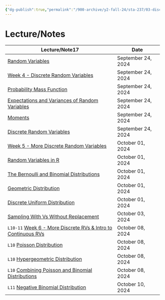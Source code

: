 ```yaml
---
{"dg-publish":true,"permalink":"/900-archive/y2-fall-24/sta-237/03-discrete-random-variables/3-discrete-random-variables/","tags":["#module","#university","stats"],"created":"2024-09-28T19:25:05.000-04:00","updated":"2024-11-24T17:15:10.429-05:00"}
---
```



# Lecture/Notes

<div><table class="dataview table-view-table"><thead class="table-view-thead"><tr class="table-view-tr-header"><th class="table-view-th"><span>Lecture/Note</span><span class="dataview small-text">17</span></th><th class="table-view-th"><span>Date</span></th></tr></thead><tbody class="table-view-tbody"><tr><td><span><a data-tooltip-position="top" aria-label="900 Archive/Y2 Fall 24/STA237/03 Discrete Random Variables/Random Variables.md" data-href="900 Archive/Y2 Fall 24/STA237/03 Discrete Random Variables/Random Variables.md" href="900 Archive/Y2 Fall 24/STA237/03 Discrete Random Variables/Random Variables.md" class="internal-link" target="_blank" rel="noopener nofollow">Random Variables</a></span></td><td>September 24, 2024</td></tr><tr><td><span><a data-tooltip-position="top" aria-label="900 Archive/Y2 Fall 24/STA237/03 Discrete Random Variables/Week 4 - Discrete Random Variables.md" data-href="900 Archive/Y2 Fall 24/STA237/03 Discrete Random Variables/Week 4 - Discrete Random Variables.md" href="900 Archive/Y2 Fall 24/STA237/03 Discrete Random Variables/Week 4 - Discrete Random Variables.md" class="internal-link" target="_blank" rel="noopener nofollow">Week 4 - Discrete Random Variables</a></span></td><td>September 24, 2024</td></tr><tr><td><span><a data-tooltip-position="top" aria-label="900 Archive/Y2 Fall 24/STA237/03 Discrete Random Variables/Probability Mass Function.md" data-href="900 Archive/Y2 Fall 24/STA237/03 Discrete Random Variables/Probability Mass Function.md" href="900 Archive/Y2 Fall 24/STA237/03 Discrete Random Variables/Probability Mass Function.md" class="internal-link" target="_blank" rel="noopener nofollow">Probability Mass Function</a></span></td><td>September 24, 2024</td></tr><tr><td><span><a data-tooltip-position="top" aria-label="900 Archive/Y2 Fall 24/STA237/03 Discrete Random Variables/Expectations and Variances of Random Variables.md" data-href="900 Archive/Y2 Fall 24/STA237/03 Discrete Random Variables/Expectations and Variances of Random Variables.md" href="900 Archive/Y2 Fall 24/STA237/03 Discrete Random Variables/Expectations and Variances of Random Variables.md" class="internal-link" target="_blank" rel="noopener nofollow">Expectations and Variances of Random Variables</a></span></td><td>September 24, 2024</td></tr><tr><td><span><a data-tooltip-position="top" aria-label="900 Archive/Y2 Fall 24/STA237/03 Discrete Random Variables/Moments.md" data-href="900 Archive/Y2 Fall 24/STA237/03 Discrete Random Variables/Moments.md" href="900 Archive/Y2 Fall 24/STA237/03 Discrete Random Variables/Moments.md" class="internal-link" target="_blank" rel="noopener nofollow">Moments</a></span></td><td>September 24, 2024</td></tr><tr><td><span><a data-tooltip-position="top" aria-label="900 Archive/Y2 Fall 24/STA237/03 Discrete Random Variables/Discrete Random Variables.md" data-href="900 Archive/Y2 Fall 24/STA237/03 Discrete Random Variables/Discrete Random Variables.md" href="900 Archive/Y2 Fall 24/STA237/03 Discrete Random Variables/Discrete Random Variables.md" class="internal-link" target="_blank" rel="noopener nofollow">Discrete Random Variables</a></span></td><td>September 24, 2024</td></tr><tr><td><span><a data-tooltip-position="top" aria-label="900 Archive/Y2 Fall 24/STA237/03 Discrete Random Variables/Week 5 - More Discrete Random Variables.md" data-href="900 Archive/Y2 Fall 24/STA237/03 Discrete Random Variables/Week 5 - More Discrete Random Variables.md" href="900 Archive/Y2 Fall 24/STA237/03 Discrete Random Variables/Week 5 - More Discrete Random Variables.md" class="internal-link" target="_blank" rel="noopener nofollow">Week 5 - More Discrete Random Variables</a></span></td><td>October 01, 2024</td></tr><tr><td><span><a data-tooltip-position="top" aria-label="900 Archive/Y2 Fall 24/STA237/03 Discrete Random Variables/Random Variables in R.md" data-href="900 Archive/Y2 Fall 24/STA237/03 Discrete Random Variables/Random Variables in R.md" href="900 Archive/Y2 Fall 24/STA237/03 Discrete Random Variables/Random Variables in R.md" class="internal-link" target="_blank" rel="noopener nofollow">Random Variables in R</a></span></td><td>October 01, 2024</td></tr><tr><td><span><a data-tooltip-position="top" aria-label="900 Archive/Y2 Fall 24/STA237/03 Discrete Random Variables/The Bernoulli and Binomial Distributions.md" data-href="900 Archive/Y2 Fall 24/STA237/03 Discrete Random Variables/The Bernoulli and Binomial Distributions.md" href="900 Archive/Y2 Fall 24/STA237/03 Discrete Random Variables/The Bernoulli and Binomial Distributions.md" class="internal-link" target="_blank" rel="noopener nofollow">The Bernoulli and Binomial Distributions</a></span></td><td>October 01, 2024</td></tr><tr><td><span><a data-tooltip-position="top" aria-label="900 Archive/Y2 Fall 24/STA237/03 Discrete Random Variables/Geometric Distribution.md" data-href="900 Archive/Y2 Fall 24/STA237/03 Discrete Random Variables/Geometric Distribution.md" href="900 Archive/Y2 Fall 24/STA237/03 Discrete Random Variables/Geometric Distribution.md" class="internal-link" target="_blank" rel="noopener nofollow">Geometric Distribution</a></span></td><td>October 01, 2024</td></tr><tr><td><span><a data-tooltip-position="top" aria-label="900 Archive/Y2 Fall 24/STA237/03 Discrete Random Variables/Discrete Uniform Distribution.md" data-href="900 Archive/Y2 Fall 24/STA237/03 Discrete Random Variables/Discrete Uniform Distribution.md" href="900 Archive/Y2 Fall 24/STA237/03 Discrete Random Variables/Discrete Uniform Distribution.md" class="internal-link" target="_blank" rel="noopener nofollow">Discrete Uniform Distribution</a></span></td><td>October 01, 2024</td></tr><tr><td><span><a data-tooltip-position="top" aria-label="900 Archive/Y2 Fall 24/STA237/03 Discrete Random Variables/Sampling With Vs Without Replacement.md" data-href="900 Archive/Y2 Fall 24/STA237/03 Discrete Random Variables/Sampling With Vs Without Replacement.md" href="900 Archive/Y2 Fall 24/STA237/03 Discrete Random Variables/Sampling With Vs Without Replacement.md" class="internal-link" target="_blank" rel="noopener nofollow">Sampling With Vs Without Replacement</a></span></td><td>October 03, 2024</td></tr><tr><td><span> <code class="code-styler-inline">L10-11</code> <a data-tooltip-position="top" aria-label="900 Archive/Y2 Fall 24/STA237/03 Discrete Random Variables/Week 6 - More Discrete RVs &amp; Intro to Continuous RVs.md" data-href="900 Archive/Y2 Fall 24/STA237/03 Discrete Random Variables/Week 6 - More Discrete RVs &amp; Intro to Continuous RVs.md" href="900 Archive/Y2 Fall 24/STA237/03 Discrete Random Variables/Week 6 - More Discrete RVs &amp; Intro to Continuous RVs.md" class="internal-link" target="_blank" rel="noopener nofollow">Week 6 - More Discrete RVs &amp; Intro to Continuous RVs</a></span></td><td>October 08, 2024</td></tr><tr><td><span> <code class="code-styler-inline">L10</code> <a data-tooltip-position="top" aria-label="900 Archive/Y2 Fall 24/STA237/03 Discrete Random Variables/Poisson Distribution.md" data-href="900 Archive/Y2 Fall 24/STA237/03 Discrete Random Variables/Poisson Distribution.md" href="900 Archive/Y2 Fall 24/STA237/03 Discrete Random Variables/Poisson Distribution.md" class="internal-link" target="_blank" rel="noopener nofollow">Poisson Distribution</a></span></td><td>October 08, 2024</td></tr><tr><td><span> <code class="code-styler-inline">L10</code> <a data-tooltip-position="top" aria-label="900 Archive/Y2 Fall 24/STA237/03 Discrete Random Variables/Hypergeometric Distribution.md" data-href="900 Archive/Y2 Fall 24/STA237/03 Discrete Random Variables/Hypergeometric Distribution.md" href="900 Archive/Y2 Fall 24/STA237/03 Discrete Random Variables/Hypergeometric Distribution.md" class="internal-link" target="_blank" rel="noopener nofollow">Hypergeometric Distribution</a></span></td><td>October 08, 2024</td></tr><tr><td><span> <code class="code-styler-inline">L10</code> <a data-tooltip-position="top" aria-label="900 Archive/Y2 Fall 24/STA237/03 Discrete Random Variables/Combining Poisson and Binomial Distributions.md" data-href="900 Archive/Y2 Fall 24/STA237/03 Discrete Random Variables/Combining Poisson and Binomial Distributions.md" href="900 Archive/Y2 Fall 24/STA237/03 Discrete Random Variables/Combining Poisson and Binomial Distributions.md" class="internal-link" target="_blank" rel="noopener nofollow">Combining Poisson and Binomial Distributions</a></span></td><td>October 08, 2024</td></tr><tr><td><span> <code class="code-styler-inline">L11</code> <a data-tooltip-position="top" aria-label="900 Archive/Y2 Fall 24/STA237/03 Discrete Random Variables/Negative Binomial Distribution.md" data-href="900 Archive/Y2 Fall 24/STA237/03 Discrete Random Variables/Negative Binomial Distribution.md" href="900 Archive/Y2 Fall 24/STA237/03 Discrete Random Variables/Negative Binomial Distribution.md" class="internal-link" target="_blank" rel="noopener nofollow">Negative Binomial Distribution</a></span></td><td>October 10, 2024</td></tr></tbody></table></div>
